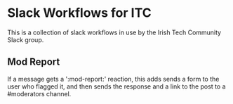 # Slack Workflows for ITC

This is a collection of slack workflows in use by the Irish Tech Community
Slack group.

## Mod Report

If a message gets a ':mod-report:' reaction, this adds sends a form to the
user who flagged it, and then sends the response and a link to the post
to a #moderators channel.